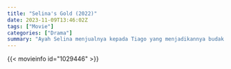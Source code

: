 ```yaml
---
title: "Selina's Gold (2022)"
date: 2023-11-09T13:46:02Z
tags: ["Movie"]
categories: ["Drama"]
summary: "Ayah Selina menjualnya kepada Tiago yang menjadikannya budak seks. Dengan bantuan Domeng, budak buta Tiago, dia merencanakan jalan keluar dari neraka ini."
---
```


<mux-player stream-type="on-demand"
src="https://kp3d-my.sharepoint.com/personal/ryoo_kp3d_onmicrosoft_com/_layouts/15/download.aspx?share=ERzbeFdZFopItFu0MYljOWABRnO78MD285QDjlD-X5zG6A" prefer-playback="mse" controls>

</mux-player>


{{< movieinfo id="1029446" >}}

<script src="https://cdn.jsdelivr.net/npm/@mux/mux-player"></script>

 <script type="application/ld+json ">
{
"@context": "https://schema.org/",
"@type": "VideoObject",
"name": "Selina's Gold (2022)",
"contentUrl": "https://stream.mux.com/g3xq71AIFMvIR4exEZoceBXPHBUX9wimUB4X45GGEOg.m3u8",
"thumbnailUrl": "https://www.themoviedb.org/t/p/original/vNVGHym9CYc7hUyM6by5YzkprSi.jpg?width=314&fit_mode=preserve&time=25",
"uploadDate": "2023-11-09T13:46:02Z",
}

</script>